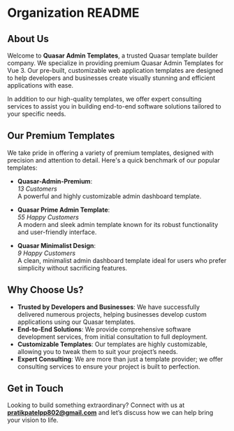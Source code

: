 # Organization README

## About Us

Welcome to **Quasar Admin Templates**, a trusted Quasar template builder company. We specialize in providing premium Quasar Admin Templates for Vue 3. Our pre-built, customizable web application templates are designed to help developers and businesses create visually stunning and efficient applications with ease.

In addition to our high-quality templates, we offer expert consulting services to assist you in building end-to-end software solutions tailored to your specific needs.

## Our Premium Templates

We take pride in offering a variety of premium templates, designed with precision and attention to detail. Here's a quick benchmark of our popular templates:

- **Quasar-Admin-Premium**:  
  _13 Customers_  
  A powerful and highly customizable admin dashboard template.
  
- **Quasar Prime Admin Template**:  
  _55 Happy Customers_  
  A modern and sleek admin template known for its robust functionality and user-friendly interface.
  
- **Quasar Minimalist Design**:  
  _9 Happy Customers_  
  A clean, minimalist admin dashboard template ideal for users who prefer simplicity without sacrificing features.

## Why Choose Us?

- **Trusted by Developers and Businesses**: We have successfully delivered numerous projects, helping businesses develop custom applications using our Quasar templates.
- **End-to-End Solutions**: We provide comprehensive software development services, from initial consultation to full deployment.
- **Customizable Templates**: Our templates are highly customizable, allowing you to tweak them to suit your project’s needs.
- **Expert Consulting**: We are more than just a template provider; we offer consulting services to ensure your project is built to perfection.

## Get in Touch

Looking to build something extraordinary? Connect with us at **pratikpatelpp802@gmail.com** and let’s discuss how we can help bring your vision to life.
